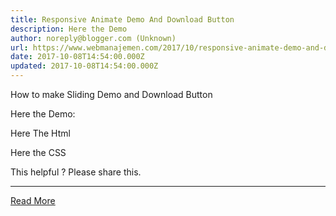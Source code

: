 ```yaml
---
title: Responsive Animate Demo And Download Button
description: Here the Demo
author: noreply@blogger.com (Unknown)
url: https://www.webmanajemen.com/2017/10/responsive-animate-demo-and-download.html
date: 2017-10-08T14:54:00.000Z
updated: 2017-10-08T14:54:00.000Z
---
```


How to make Sliding Demo and Download Button

Here the Demo: 

Here The Html

Here the CSS

This helpful ? Please share this.<hr/> <a href="https://www.webmanajemen.com/2017/10/responsive-animate-demo-and-download.html" rel="follow" class="button" id="read-more">Read More</a>